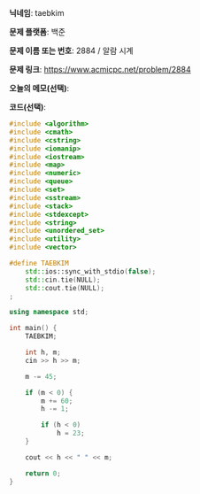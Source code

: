 **닉네임**: taebkim

**문제 플랫폼**: 백준

**문제 이름 또는 번호**: 2884 / 알람 시계

**문제 링크**: https://www.acmicpc.net/problem/2884

**오늘의 메모(선택)**: 

**코드(선택)**:

```c++
#include <algorithm>
#include <cmath>
#include <cstring>
#include <iomanip>
#include <iostream>
#include <map>
#include <numeric>
#include <queue>
#include <set>
#include <sstream>
#include <stack>
#include <stdexcept>
#include <string>
#include <unordered_set>
#include <utility>
#include <vector>

#define TAEBKIM                                                                \
    std::ios::sync_with_stdio(false);                                          \
    std::cin.tie(NULL);                                                        \
    std::cout.tie(NULL);
;

using namespace std;

int main() {
    TAEBKIM;

    int h, m;
    cin >> h >> m;

    m -= 45;

    if (m < 0) {
        m += 60;
        h -= 1;

        if (h < 0)
            h = 23;
    }

    cout << h << " " << m;

    return 0;
}
```